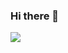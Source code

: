 ### Hi there 👋


<img src="https://img.shields.io/badge/C#-3DDC84?style=flat-square&logo=C#&logoColor=white"/>
